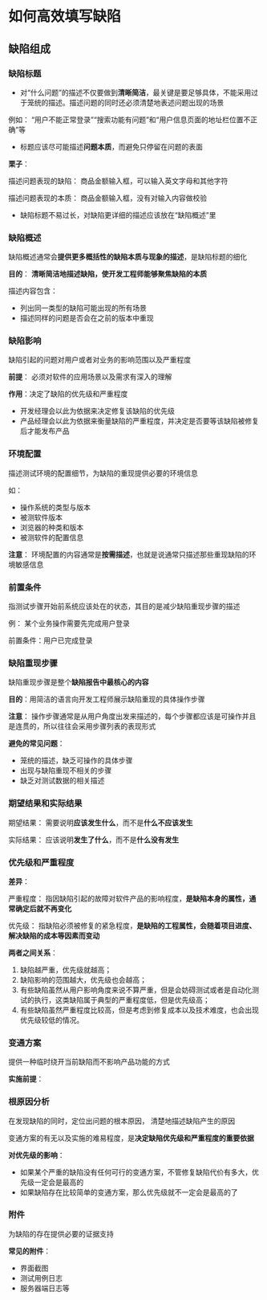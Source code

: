 # 如何高效填写缺陷

## 缺陷组成

### 缺陷标题

+  对“什么问题”的描述不仅要做到**清晰简洁**，最关键是要足够具体，不能采用过于笼统的描述。描述问题的同时还必须清楚地表述问题出现的场景

  例如： “用户不能正常登录”“搜索功能有问题”和“用户信息页面的地址栏位置不正确”等 

+  标题应该尽可能描述**问题本质**，而避免只停留在问题的表面

  **栗子**：

  描述问题表现的缺陷： 商品金额输入框，可以输入英文字母和其他字符 

  描述问题表现的本质： 商品金额输入框，没有对输入内容做校验

+  缺陷标题不易过长，对缺陷更详细的描述应该放在“缺陷概述”里

### 缺陷概述

 缺陷概述通常会**提供更多概括性的缺陷本质与现象的描述**，是缺陷标题的细化 

**目的**： **清晰简洁地描述缺陷，使开发工程师能够聚焦缺陷的本质** 

描述内容包含：

+  列出同一类型的缺陷可能出现的所有场景 
+  描述同样的问题是否会在之前的版本中重现 

### 缺陷影响

 缺陷引起的问题对用户或者对业务的影响范围以及严重程度 

**前提**： 必须对软件的应用场景以及需求有深入的理解

**作用**：决定了缺陷的优先级和严重程度

+  开发经理会以此为依据来决定修复该缺陷的优先级 
+  产品经理会以此为依据来衡量缺陷的严重程度，并决定是否要等该缺陷被修复后才能发布产品 

### 环境配置

 描述测试环境的配置细节，为缺陷的重现提供必要的环境信息

如：

+  操作系统的类型与版本 
+  被测软件版本 
+  浏览器的种类和版本 
+  被测软件的配置信息 

**注意**： 环境配置的内容通常是**按需描述**，也就是说通常只描述那些重现缺陷的环境敏感信息

### 前置条件

 指测试步骤开始前系统应该处在的状态，其目的是减少缺陷重现步骤的描述

例： 某个业务操作需要先完成用户登录 

 前置条件：用户已完成登录 

### 缺陷重现步骤

 缺陷重现步骤是整个**缺陷报告中最核心的内容**

**目的**：用简洁的语言向开发工程师展示缺陷重现的具体操作步骤

**注意**： 操作步骤通常是从用户角度出发来描述的，每个步骤都应该是可操作并且是连贯的，所以往往会采用步骤列表的表现形式

**避免的常见问题**：

+ 笼统的描述，缺乏可操作的具体步骤
+ 出现与缺陷重现不相关的步骤
+ 缺乏对测试数据的相关描述

### 期望结果和实际结果

期望结果： 需要说明**应该发生什么**，而不是**什么不应该发生**

实际结果： 应该说明**发生了什么**，而不是**什么没有发生** 

### 优先级和严重程度

**差异**：

严重程度： 指因缺陷引起的故障对软件产品的影响程度，**是缺陷本身的属性，通常确定后就不再变化**

优先级： 指缺陷必须被修复的紧急程度，**是缺陷的工程属性，会随着项目进度、解决缺陷的成本等因素而变动** 

**两者之间关系**：

1. 缺陷越严重，优先级就越高；
2. 缺陷影响的范围越大，优先级也会越高；
3. 有些缺陷虽然从用户影响角度来说不算严重，但是会妨碍测试或者是自动化测试的执行，这类缺陷属于典型的严重程度低，但是优先级高；
4. 有些缺陷虽然严重程度比较高，但是考虑到修复成本以及技术难度，也会出现优先级较低的情况。

### 变通方案

 提供一种临时绕开当前缺陷而不影响产品功能的方式

**实施前提**：

### 根原因分析

 在发现缺陷的同时，定位出问题的根本原因， 清楚地描述缺陷产生的原因 

 变通方案的有无以及实施的难易程度，是**决定缺陷优先级和严重程度的重要依据** 

**对优先级的影响**：

+  如果某个严重的缺陷没有任何可行的变通方案，不管修复缺陷代价有多大，优先级一定会是最高的 
+  如果缺陷存在比较简单的变通方案，那么优先级就不一定会是最高的了 

### 附件

 为缺陷的存在提供必要的证据支持 

**常见的附件**：

+  界面截图 
+  测试用例日志 
+  服务器端日志等